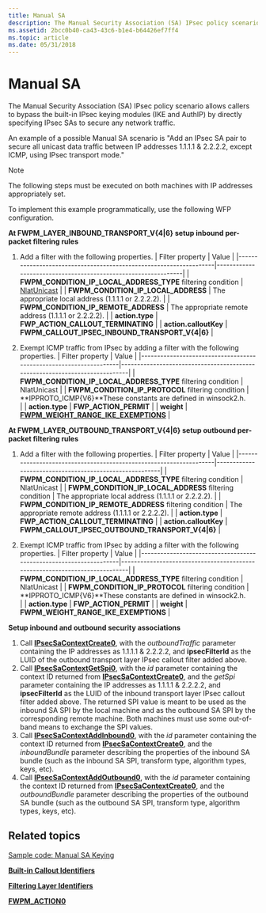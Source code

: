 ```yaml
---
title: Manual SA
description: The Manual Security Association (SA) IPsec policy scenario allows callers to bypass the built-in IPsec keying modules (IKE and AuthIP) by directly specifying IPsec SAs to secure any network traffic.
ms.assetid: 2bcc0b40-ca43-43c6-b1e4-b64426ef7ff4
ms.topic: article
ms.date: 05/31/2018
---
```


# Manual SA

The Manual Security Association (SA) IPsec policy scenario allows callers to bypass the built-in IPsec keying modules (IKE and AuthIP) by directly specifying IPsec SAs to secure any network traffic.

An example of a possible Manual SA scenario is "Add an IPsec SA pair to secure all unicast data traffic between IP addresses 1.1.1.1 & 2.2.2.2, except ICMP, using IPsec transport mode."

> [!Note]  
> The following steps must be executed on both machines with IP addresses appropriately set.

 

To implement this example programmatically, use the following WFP configuration.

<dl>

**At FWPM\_LAYER\_INBOUND\_TRANSPORT\_V{4\|6} setup inbound per-packet filtering rules**  

1.  Add a filter with the following properties. 
    | Filter property                                                   | Value                                                         |
    |-------------------------------------------------------------------|---------------------------------------------------------------|
    | **FWPM\_CONDITION\_IP\_LOCAL\_ADDRESS\_TYPE** filtering condition | [NlatUnicast](/windows/win32/api/nldef/ne-nldef-nl_address_type) |
    | **FWPM\_CONDITION\_IP\_LOCAL\_ADDRESS**                           | The appropriate local address (1.1.1.1 or 2.2.2.2).           |
    | **FWPM\_CONDITION\_IP\_REMOTE\_ADDRESS**                          | The appropriate remote address (1.1.1.1 or 2.2.2.2).          |
    | **action.type**                                                   | **FWP\_ACTION\_CALLOUT\_TERMINATING**                         |
    | **action.calloutKey**                                             | **FWPM\_CALLOUT\_IPSEC\_INBOUND\_TRANSPORT\_V{4\|6}**         |

        
2.  Exempt ICMP traffic from IPsec by adding a filter with the following properties. 
    | Filter property                                                   | Value                                                                      |
    |-------------------------------------------------------------------|----------------------------------------------------------------------------|
    | **FWPM\_CONDITION\_IP\_LOCAL\_ADDRESS\_TYPE** filtering condition | NlatUnicast                                                                |
    | **FWPM\_CONDITION\_IP\_PROTOCOL** filtering condition             | **IPPROTO\_ICMP{V6}**These constants are defined in winsock2.h.<br/> |
    | **action.type**                                                   | **FWP\_ACTION\_PERMIT**                                                    |
    | **weight**                                                        | [**FWPM\_WEIGHT\_RANGE\_IKE\_EXEMPTIONS**](filter-weight-identifiers.md)  |

        

**At FWPM\_LAYER\_OUTBOUND\_TRANSPORT\_V{4\|6} setup outbound per-packet filtering rules**  

1.  Add a filter with the following properties. 
    | Filter property                                                   | Value                                                  |
    |-------------------------------------------------------------------|--------------------------------------------------------|
    | **FWPM\_CONDITION\_IP\_LOCAL\_ADDRESS\_TYPE** filtering condition | NlatUnicast                                            |
    | **FWPM\_CONDITION\_IP\_LOCAL\_ADDRESS** filtering condition       | The appropriate local address (1.1.1.1 or 2.2.2.2).    |
    | **FWPM\_CONDITION\_IP\_REMOTE\_ADDRESS** filtering condition      | The appropriate remote address (1.1.1.1 or 2.2.2.2).   |
    | **action.type**                                                   | **FWP\_ACTION\_CALLOUT\_TERMINATING**                  |
    | **action.calloutKey**                                             | **FWPM\_CALLOUT\_IPSEC\_OUTBOUND\_TRANSPORT\_V{4\|6}** |

        
2.  Exempt ICMP traffic from IPsec by adding a filter with the following properties. 
    | Filter property                                                   | Value                                                                      |
    |-------------------------------------------------------------------|----------------------------------------------------------------------------|
    | **FWPM\_CONDITION\_IP\_LOCAL\_ADDRESS\_TYPE** filtering condition | NlatUnicast                                                                |
    | **FWPM\_CONDITION\_IP\_PROTOCOL** filtering condition             | **IPPROTO\_ICMP{V6}**These constants are defined in winsock2.h.<br/> |
    | **action.type**                                                   | **FWP\_ACTION\_PERMIT**                                                    |
    | **weight**                                                        | **FWPM\_WEIGHT\_RANGE\_IKE\_EXEMPTIONS**                                   |

        

**Setup inbound and outbound security associations**

1.  Call [**IPsecSaContextCreate0**](/windows/desktop/api/Fwpmu/nf-fwpmu-ipsecsacontextcreate0), with the *outboundTraffic* parameter containing the IP addresses as 1.1.1.1 & 2.2.2.2, and **ipsecFilterId** as the LUID of the outbound transport layer IPsec callout filter added above.
2.  Call [**IPsecSaContextGetSpi0**](/windows/desktop/api/Fwpmu/nf-fwpmu-ipsecsacontextgetspi0), with the *id* parameter containing the context ID returned from [**IPsecSaContextCreate0**](/windows/desktop/api/Fwpmu/nf-fwpmu-ipsecsacontextcreate0), and the *getSpi* parameter containing the IP addresses as 1.1.1.1 & 2.2.2.2, and **ipsecFilterId** as the LUID of the inbound transport layer IPsec callout filter added above. The returned SPI value is meant to be used as the inbound SA SPI by the local machine and as the outbound SA SPI by the corresponding remote machine. Both machines must use some out-of-band means to exchange the SPI values.
3.  Call [**IPsecSaContextAddInbound0**](/windows/desktop/api/Fwpmu/nf-fwpmu-ipsecsacontextaddinbound0), with the *id* parameter containing the context ID returned from [**IPsecSaContextCreate0**](/windows/desktop/api/Fwpmu/nf-fwpmu-ipsecsacontextcreate0), and the *inboundBundle* parameter describing the properties of the inbound SA bundle (such as the inbound SA SPI, transform type, algorithm types, keys, etc).
4.  Call [**IPsecSaContextAddOutbound0**](/windows/desktop/api/Fwpmu/nf-fwpmu-ipsecsacontextaddoutbound0), with the *id* parameter containing the context ID returned from [**IPsecSaContextCreate0**](/windows/desktop/api/Fwpmu/nf-fwpmu-ipsecsacontextcreate0), and the *outboundBundle* parameter describing the properties of the outbound SA bundle (such as the outbound SA SPI, transform type, algorithm types, keys, etc).

  
</dl>

## Related topics

<dl> <dt>

[Sample code: Manual SA Keying](manual-sa-keying.md)
</dt> <dt>

[**Built-in Callout Identifiers**](built-in-callout-identifiers.md)
</dt> <dt>

[**Filtering Layer Identifiers**](management-filtering-layer-identifiers-.md)
</dt> <dt>

[**FWPM\_ACTION0**](/windows/desktop/api/Fwpmtypes/ns-fwpmtypes-fwpm_action0)
</dt> </dl>

 

